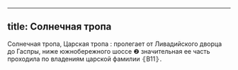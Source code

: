 
---
title: Солнечная тропа
---
Солнечная тропа, Царская тропа
: пролегает от Ливадийского дворца до Гаспры, ниже южнобережного шоссе ❷ значительная ее часть проходила по владениям царской фамилии ⦃В11⦄.
